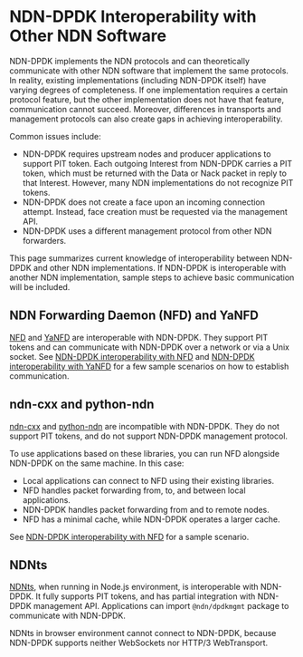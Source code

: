 # NDN-DPDK Interoperability with Other NDN Software

NDN-DPDK implements the NDN protocols and can theoretically communicate with other NDN software that implement the same protocols.
In reality, existing implementations (including NDN-DPDK itself) have varying degrees of completeness.
If one implementation requires a certain protocol feature, but the other implementation does not have that feature, communication cannot succeed.
Moreover, differences in transports and management protocols can also create gaps in achieving interoperability.

Common issues include:

* NDN-DPDK requires upstream nodes and producer applications to support PIT token.
  Each outgoing Interest from NDN-DPDK carries a PIT token, which must be returned with the Data or Nack packet in reply to that Interest.
  However, many NDN implementations do not recognize PIT tokens.
* NDN-DPDK does not create a face upon an incoming connection attempt.
  Instead, face creation must be requested via the management API.
* NDN-DPDK uses a different management protocol from other NDN forwarders.

This page summarizes current knowledge of interoperability between NDN-DPDK and other NDN implementations.
If NDN-DPDK is interoperable with another NDN implementation, sample steps to achieve basic communication will be included.

## NDN Forwarding Daemon (NFD) and YaNFD

[NFD](https://named-data.net/doc/NFD/) and [YaNFD](https://github.com/named-data/YaNFD) are interoperable with NDN-DPDK.
They support PIT tokens and can communicate with NDN-DPDK over a network or via a Unix socket.
See [NDN-DPDK interoperability with NFD](NFD.md) and [NDN-DPDK interoperability with YaNFD](YaNFD.md) for a few sample scenarios on how to establish communication.

## ndn-cxx and python-ndn

[ndn-cxx](https://named-data.net/doc/ndn-cxx/) and [python-ndn](https://python-ndn.readthedocs.io) are incompatible with NDN-DPDK.
They do not support PIT tokens, and do not support NDN-DPDK management protocol.

To use applications based on these libraries, you can run NFD alongside NDN-DPDK on the same machine.
In this case:

* Local applications can connect to NFD using their existing libraries.
* NFD handles packet forwarding from, to, and between local applications.
* NDN-DPDK handles packet forwarding from and to remote nodes.
* NFD has a minimal cache, while NDN-DPDK operates a larger cache.

See [NDN-DPDK interoperability with NFD](NFD.md) for a sample scenario.

## NDNts

[NDNts](https://yoursunny.com/p/NDNts/), when running in Node.js environment, is interoperable with NDN-DPDK.
It fully supports PIT tokens, and has partial integration with NDN-DPDK management API.
Applications can import `@ndn/dpdkmgmt` package to communicate with NDN-DPDK.

NDNts in browser environment cannot connect to NDN-DPDK, because NDN-DPDK supports neither WebSockets nor HTTP/3 WebTransport.
